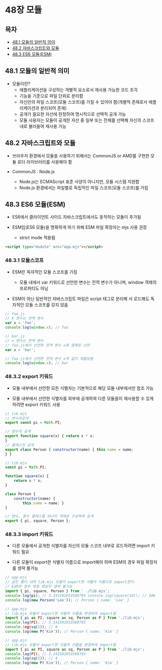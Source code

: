 # 48장 모듈


## 목차

- [48.1 모듈의 일반적 의미](#48.1)
- [48.2 자바스크립트와 모듈](#48.2)
- [48.3 ES6 모듈(ESM)](#48.3)


## 48.1 모듈의 일반적 의미<a name="48.1"></a>

- 모듈이란?
	- 애플리케이션을 구성하는 개별적 요소로서 재사용 가능한 코드 조각
	- 기능을 기준으로 파일 단위로 분리함
	- 자신만의 파일 스코프(모듈 스코프)를 가질 수 있어야 함(개별적 존재로서 애플리케이션과 분리되어 존재)
	- 공개가 필요한 자산에 한정하여 명시적으로 선택적 공개 가능
	- 모듈 사용자는 모듈이 공개한 자산 중 일부 또는 전체를 선택해 자신의 스코프 내로 불러들여 재사용 가능


## 48.2 자바스크립트와 모듈<a name="48.2"></a>

- 브라우저 환경에서 모듈을 사용하기 위해서는 CommonJS or AMD를 구현한 모듈 로더 라이브러리를 사용해야 함

- CommonJS : Node.js
	- Node.js는 ECMAScript 표준 사양이 아니지만, 모듈 시스템 지원함
	- Node.js 환경에서는 파일별로 독립적인 파일 스코프(모듈 스코프)를 가짐


## 48.3 ES6 모듈(ESM)<a name="48.3"></a>

- ES6에서 클라이언트 사이드 자바스크립트에서도 동작하는 모듈이 추가됨

- ESM임(ES6 모듈)을 명확하게 하기 위해 ESM 파일 확장자는 mjs 사용 권장
	- strict mode 적용됨

```html
<script type="module" src="app.mjs"></script>
```

### 48.3.1 모듈스코프

- ESM은 독자적인 모듈 스코프를 가짐
	- 모듈 내에서 var 키워드로 선언한 변수는 전역 변수가 아니며, window 객체의 프로퍼티도 아님

- ESM이 아닌 일반적인 자바스크립트 파일은 script 태그로 분리해 서 로드해도 독자적인 모듈 스코프를 갖지 않음

```js
// foo.js
// X 변수는 전역 변수
var x = 'foo'; 
console.log(window.x); // foo
```

```js
// bar.js
// x 변수는 전역 변수
// foo.js에서 선언한 전역 변수 x와 중복된 선언
var x = 'bar';

// foo.js에서 선언한 전역 변수 x의 값이 재할당됨 
console.log(window.x); // bar
```

### 48.3.2 export 키워드

- 모듈 내부에서 선언한 모든 식별자는 기본적으로 해당 모듈 내부에서만 참조 가능

- 모듈 내부에서 선언한 식별자를 외부에 공개하여 다른 모듈들이 재사용할 수 있게 하려면 export 키워드 사용

```js
// lib.mjs
// 변수의공개
export const pi = Math.PI;

// 함수의 공개
export function square(x) { return x * x;
}
// 클래스의 공개
export class Person { constructor(name) { this.name = name;
} }
```

```js
// lib.mjs
const pi = Math.PI;

function square(x) { 
	return x * x;
}

class Person { 
	constructor(name) {
		this.name = name; }
}

// 변수, 함수 클래스를 하나의 객체로 구성하여 공개
export { pi, square, Person };
```

### 48.3.3 import 키워드

- 다른 모듈에서 공개한 식별자를 자신의 모듈 스코프 내부로 로드하려면 import 키워드 필요

- 다른 모듈이 export한 식별자 이름으로 import해야 하며 ESM의 경우 파일 확장자를 생략 불가능

```js
// app.mjs
// 같은 폴더 내의 lib.mjs 모듈이 export한 식별자 이름으로 import한다. 
// ESM의 경우 파일 확장자 생략 불가능
import { pi, square, Person } from ' ./lib.mjs';
console.log(pi); // 3.141592653589793 console.log(square(10)); // 100
console.log(new Person('Lee')); // Person { name: 'Lee' }
```

```js
// app.mjs
// lib.mjs 모듈이 export한 식별자 이름을 변경하여 import함
import { pi as PI, square as sq, Person as P } from './lib.mjs';
console.log(PI); // 3.141592653589793 
console.1og(sq(2)); // 4
console.log(new P('Kim')); // Person { name: 'Kim' }
```

```js
// app.mjs
// lib.mjs 모듈이 export한 식별자 이름을 변경하여 import함
import { pi as PI, square as sq, Person as P } from './lib.mjs';
console.log(PI); // 3.141592653589793 
console.log(sq(2)); // 4
console.log(new P('Kim')); // Person { name: 'Kim' }
```